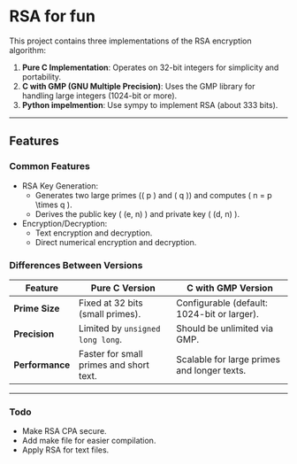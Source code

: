 # RSA for fun 

This project contains three implementations of the RSA encryption algorithm:
1. **Pure C Implementation**: Operates on 32-bit integers for simplicity and portability.
2. **C with GMP (GNU Multiple Precision)**: Uses the GMP library for handling large integers (1024-bit or more).
3. **Python impelmention**: Use sympy to implement RSA (about 333 bits).



---

## Features
### Common Features
- RSA Key Generation:
  - Generates two large primes (\( p \) and \( q \)) and computes \( n = p \times q \).
  - Derives the public key \( (e, n) \) and private key \( (d, n) \).
- Encryption/Decryption:
  - Text encryption and decryption.
  - Direct numerical encryption and decryption.

### Differences Between Versions
| Feature               | Pure C Version                    | C with GMP Version                     |
|-----------------------|------------------------------------|----------------------------------------|
| **Prime Size**        | Fixed at 32 bits (small primes).  | Configurable (default: 1024-bit or larger).      |
| **Precision**         | Limited by `unsigned long long`.  | Should be unlimited via GMP.           |
| **Performance**       | Faster for small primes and short text.| Scalable for large primes and longer texts.|

---

### Todo
- Make RSA CPA secure.
- Add make file for easier compilation.
- Apply RSA for text files.
 